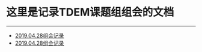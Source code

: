 # 这里是记录TDEM课题组组会的文档
-------------------------------
* [2019.04.28组会记录](https://github.com/tdem-lixiu/TDEM_Document/blob/master/GroupMeeting/20190426/Meeting190426.md)
* [2019.04.28组会记录](https://github.com/tdem-lixiu/TDEM_Document/blob/master/GroupMeeting/20190428/Meeting190428.md)